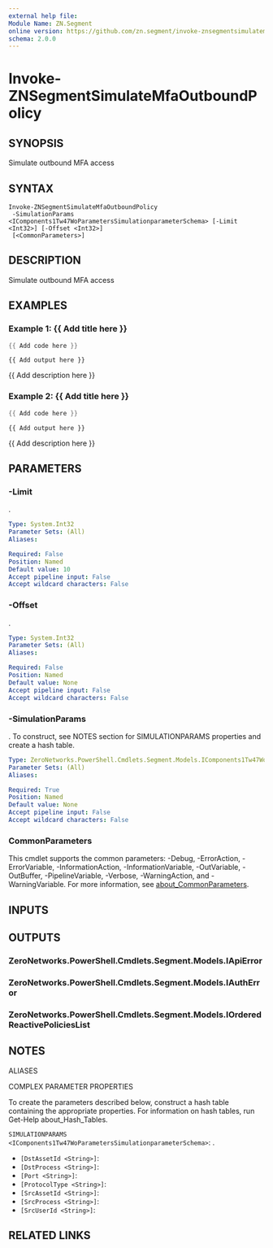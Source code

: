 ```yaml
---
external help file:
Module Name: ZN.Segment
online version: https://github.com/zn.segment/invoke-znsegmentsimulatemfaoutboundpolicy
schema: 2.0.0
---
```


# Invoke-ZNSegmentSimulateMfaOutboundPolicy

## SYNOPSIS
Simulate outbound MFA access

## SYNTAX

```
Invoke-ZNSegmentSimulateMfaOutboundPolicy
 -SimulationParams <IComponents1Tw47WoParametersSimulationparameterSchema> [-Limit <Int32>] [-Offset <Int32>]
 [<CommonParameters>]
```

## DESCRIPTION
Simulate outbound MFA access

## EXAMPLES

### Example 1: {{ Add title here }}
```powershell
{{ Add code here }}
```

```output
{{ Add output here }}
```

{{ Add description here }}

### Example 2: {{ Add title here }}
```powershell
{{ Add code here }}
```

```output
{{ Add output here }}
```

{{ Add description here }}

## PARAMETERS

### -Limit
.

```yaml
Type: System.Int32
Parameter Sets: (All)
Aliases:

Required: False
Position: Named
Default value: 10
Accept pipeline input: False
Accept wildcard characters: False
```

### -Offset
.

```yaml
Type: System.Int32
Parameter Sets: (All)
Aliases:

Required: False
Position: Named
Default value: None
Accept pipeline input: False
Accept wildcard characters: False
```

### -SimulationParams
.
To construct, see NOTES section for SIMULATIONPARAMS properties and create a hash table.

```yaml
Type: ZeroNetworks.PowerShell.Cmdlets.Segment.Models.IComponents1Tw47WoParametersSimulationparameterSchema
Parameter Sets: (All)
Aliases:

Required: True
Position: Named
Default value: None
Accept pipeline input: False
Accept wildcard characters: False
```

### CommonParameters
This cmdlet supports the common parameters: -Debug, -ErrorAction, -ErrorVariable, -InformationAction, -InformationVariable, -OutVariable, -OutBuffer, -PipelineVariable, -Verbose, -WarningAction, and -WarningVariable. For more information, see [about_CommonParameters](http://go.microsoft.com/fwlink/?LinkID=113216).

## INPUTS

## OUTPUTS

### ZeroNetworks.PowerShell.Cmdlets.Segment.Models.IApiError

### ZeroNetworks.PowerShell.Cmdlets.Segment.Models.IAuthError

### ZeroNetworks.PowerShell.Cmdlets.Segment.Models.IOrderedReactivePoliciesList

## NOTES

ALIASES

COMPLEX PARAMETER PROPERTIES

To create the parameters described below, construct a hash table containing the appropriate properties. For information on hash tables, run Get-Help about_Hash_Tables.


`SIMULATIONPARAMS <IComponents1Tw47WoParametersSimulationparameterSchema>`: .
  - `[DstAssetId <String>]`: 
  - `[DstProcess <String>]`: 
  - `[Port <String>]`: 
  - `[ProtocolType <String>]`: 
  - `[SrcAssetId <String>]`: 
  - `[SrcProcess <String>]`: 
  - `[SrcUserId <String>]`: 

## RELATED LINKS

